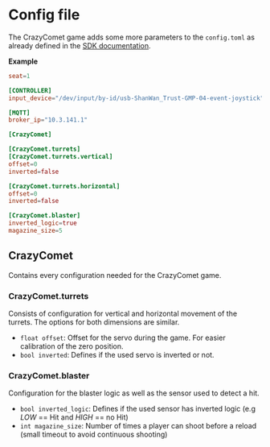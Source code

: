 # Config file

The CrazyComet game adds some more parameters to the `config.toml` as already defined in the [SDK documentation](../sdk/controller-sdk/config-file.md).

**Example**
```toml
seat=1

[CONTROLLER]
input_device="/dev/input/by-id/usb-ShanWan_Trust-GMP-04-event-joystick"

[MQTT]
broker_ip="10.3.141.1"

[CrazyComet]

[CrazyComet.turrets]
[CrazyComet.turrets.vertical]
offset=0
inverted=false

[CrazyComet.turrets.horizontal]
offset=0
inverted=false

[CrazyComet.blaster]
inverted_logic=true
magazine_size=5
```

## CrazyComet

Contains every configuration needed for the CrazyComet game.

### CrazyComet.turrets

Consists of configuration for vertical and horizontal movement of the turrets. The options for both dimensions are similar.

- `float offset`: Offset for the servo during the game. For easier calibration of the zero position.
- `bool inverted`: Defines if the used servo is inverted or not.

### CrazyComet.blaster

Configuration for the blaster logic as well as the sensor used to detect a hit.

- `bool inverted_logic`: Defines if the used sensor has inverted logic (e.g *LOW* == Hit and *HIGH* == no Hit)
- `int magazine_size`: Number of times a player can shoot before a reload (small timeout to avoid continuous shooting)